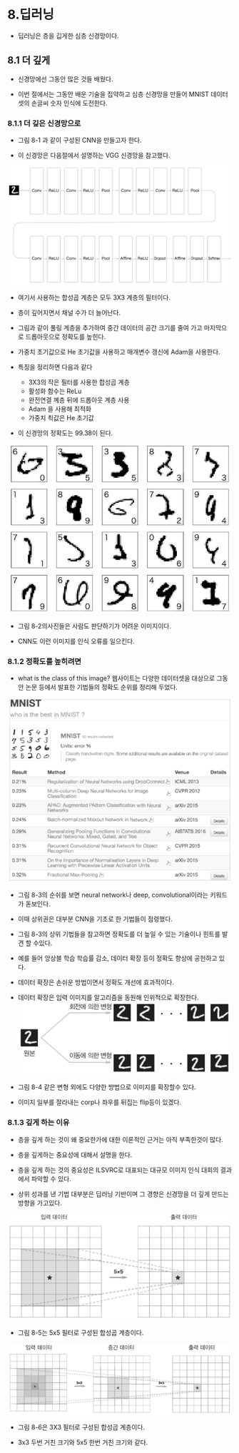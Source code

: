 # 8.딥러닝

- 딥러닝은 층을 깁게한 심층 신경망이다.

## 8.1 더 깊게

- 신경망에선 그동안 많은 것들 배웠다.

- 이번 절에서는 그동안 배운 기술을 집약하고 심층 신경망을 만들어 MNIST 데이터 셋의 손글씨 숫자 인식에 도전한다.

### 8.1.1 더 깊은 신경망으로

- 그림 8-1 과 같이 구성된 CNN을 만들고자 한다.

- 이 신경망은 다음절에서 설명하는 VGG 신경망을 참고했다.

 ![(fig8-1)](../deep-learning-from-scratch-master/deep-learning-from-scratch-master/equations_and_figures/deep_learning_images/fig%208-1.png)

 - 여기서 사용하는 합성곱 계층은 모두 3X3 계층의 필터이다.

 - 층이 깊어지면서 채널 수가 더 늘어난다.

 - 그림과 같이 풀링 계층을 추가하여 중간 데이터의 공간 크기를 줄여 가고 마지막으로 드롭아웃으로 정확도를 높힌다.

 - 가중치 초기값으로 He 초기값을 사용하고 매개변수 갱신에 Adam을 사용한다.

- 특징을 정리하면 다음과 같다

    - 3X3의 작은 필터를 사용한 합성곱 계층
    - 활성화 함수는 ReLu
    - 완전연결 꼐층 뒤에 드롭아웃 계층 사용
    - Adam 을 사용해 최적화
    - 가중치 쵝값은 He 초기값

- 이 신경망의 정확도는 99.38이 된다.

 ![(fig8-2)](../deep-learning-from-scratch-master/deep-learning-from-scratch-master/equations_and_figures/deep_learning_images/fig%208-2.png)

 - 그림 8-2의사진들은 사람도 판단하기가 어려운 이미지이다.

 - CNN도 이런 이미지를 인식 오류를 일으킨다.

 ### 8.1.2 정확도를 높히려면

 - what is the class of this image? 웹사이트는 다양한 데이터셋을 대상으로 그동안 논문 등에서 발표한 기법들의 정확도 순위를 정리해 두었다.

  ![(fig8-3)](../deep-learning-from-scratch-master/deep-learning-from-scratch-master/equations_and_figures/deep_learning_images/fig%208-3.png)


- 그림 8-3의 순쉬를 보면 neural network나 deep, convolutional이라는 키워드가 돋보인다.
- 이때 상위권은 대부분 CNN을 기초로 한 기법들이 점령했다.

- 그림 8-3의 상위 기법들을 참고하면 정확도를 더 높일 수 있는 기술이나 힌트를 발견 할 수있다.
- 예를 들어 앙상블 학습 학습률 감소, 데이터 확장 등이 정확도 향상에 공헌하고 있다.
- 데이터 확장은 손쉬운 방법이면서 정확도 개선에 효과적이다.

- 데이터 확장은 입력 이미지를 알고리즘을 동원해 인위적으로 확장한다.
 ![(fig8-4)](../deep-learning-from-scratch-master/deep-learning-from-scratch-master/equations_and_figures/deep_learning_images/fig%208-4.png)

 - 그림 8-4 같은 변형 외에도 다양한 방법으로 이미지를 확장할수 있다.

 - 이미지 일부를 잘라내는 corp나 좌우를 뒤집는 flip등이 있겠다.

 ### 8.1.3 깊게 하는 이유

 - 층을 깊게 하는 것이 왜 중요한가에 대한 이론적인 근거는 아직 부족한것이 많다.

 - 층을 깊게하는 중요성에 대해서 설명을 한다.

 - 층을 깊게 하는 것의 중요성은 ILSVRC로 대표되는 대규모 이미지 인식 대회의 결과에서 파악할 수 있다.

 - 상위 성과를 낸 기법 대부분은 딥러닝 기반이며 그 경향은 신경망을 더 깊게 만드는 방향을 가고있다.

 ![(fig8-5)](../deep-learning-from-scratch-master/deep-learning-from-scratch-master/equations_and_figures/deep_learning_images/fig%208-5.png) 

 - 그림 8-5는 5x5 필터로 구성된 합성곱 계층이다.

 ![(fig8-6)](../deep-learning-from-scratch-master/deep-learning-from-scratch-master/equations_and_figures/deep_learning_images/fig%208-6.png)

 - 그림 8-6은 3X3 필터로 구성된 합성곱 계층이다.

 - 3x3 두번 거친 크기와 5x5 한번 거친 크기와 같다.


